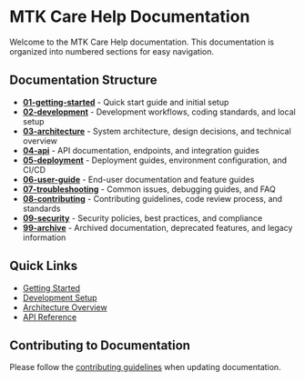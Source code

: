 # MTK Care Help Documentation

Welcome to the MTK Care Help documentation. This documentation is organized into numbered sections for easy navigation.

## Documentation Structure

- **[01-getting-started](./01-getting-started/)** - Quick start guide and initial setup
- **[02-development](./02-development/)** - Development workflows, coding standards, and local setup
- **[03-architecture](./03-architecture/)** - System architecture, design decisions, and technical overview
- **[04-api](./04-api/)** - API documentation, endpoints, and integration guides
- **[05-deployment](./05-deployment/)** - Deployment guides, environment configuration, and CI/CD
- **[06-user-guide](./06-user-guide/)** - End-user documentation and feature guides
- **[07-troubleshooting](./07-troubleshooting/)** - Common issues, debugging guides, and FAQ
- **[08-contributing](./08-contributing/)** - Contributing guidelines, code review process, and standards
- **[09-security](./09-security/)** - Security policies, best practices, and compliance
- **[99-archive](./99-archive/)** - Archived documentation, deprecated features, and legacy information

## Quick Links

- [Getting Started](./01-getting-started/README.md)
- [Development Setup](./02-development/setup.md)
- [Architecture Overview](./03-architecture/overview.md)
- [API Reference](./04-api/reference.md)

## Contributing to Documentation

Please follow the [contributing guidelines](./08-contributing/README.md) when updating documentation.